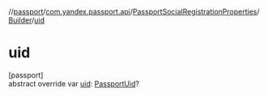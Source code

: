 //[passport](../../../../index.md)/[com.yandex.passport.api](../../index.md)/[PassportSocialRegistrationProperties](../index.md)/[Builder](index.md)/[uid](uid.md)

# uid

[passport]\
abstract override var [uid](uid.md): [PassportUid](../../-passport-uid/index.md)?
